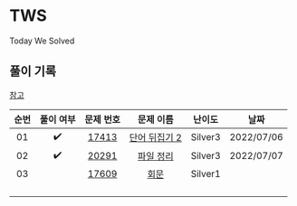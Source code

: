 # TWS
Today We Solved

## 풀이 기록
[참고](https://github.com/tony9402/baekjoon)

| 순번 |     풀이 여부      |                          문제 번호                           |                          문제 이름                           | 난이도  |    날짜    |
| :--: | :----------------: | :----------------------------------------------------------: | :----------------------------------------------------------: | :-----: | :--------: |
|  01  | :heavy_check_mark: | <a href="https://www.acmicpc.net/problem/17413" target="_blank">17413</a> | <a href="https://www.acmicpc.net/problem/17413" target="_blank">단어 뒤집기 2</a> | Silver3 | 2022/07/06 |
|  02  | :heavy_check_mark: | <a href="https://www.acmicpc.net/problem/20291" target="_blank">20291</a> | <a href="https://www.acmicpc.net/problem/20291" target="_blank">파일 정리</a> | Silver3 | 2022/07/07 |
|  03  |                    | <a href="https://www.acmicpc.net/problem/17609" target="_blank">17609</a> | <a href="https://www.acmicpc.net/problem/17609" target="_blank">회문</a> | Silver1 |            |
|      |                    |                                                              |                                                              |         |            |
|      |                    |                                                              |                                                              |         |            |
|      |                    |                                                              |                                                              |         |            |
|      |                    |                                                              |                                                              |         |            |

